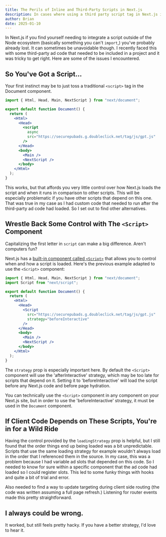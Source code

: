 ```yaml
---
title: The Perils of Inline and Third-Party Scripts in Next.js
description: In cases where using a third party script tag in Next.js is unavoidable, be aware of these potential stumbling blocks.
author: Brian
date: 2025-01-10
---
```


In Next.js if you find yourself needing to integrate a script outside of the Node ecosystem (basically something you can't `import`,) you've probably already lost. It can sometimes be unavoidable though. I recently faced this with some third-party ad code that needed to be included in a project and it was tricky to get right. Here are some of the issues I encountered.

## So You've Got a Script...

Your first instinct may be to just toss a traditional `<script>` tag in the Document component.

```jsx
import { Html, Head, Main, NextScript } from "next/document";

export default function Document() {
  return (
    <Html>
      <Head>
        <script
          async
          src="https://securepubads.g.doubleclick.net/tag/js/gpt.js"
        />
      </Head>
      <body>
        <Main />
        <NextScript />
      </body>
    </Html>
  );
}
```

This works, but that affords you very little control over how Next.js loads the script and when it runs in comparison to other scripts. This will be especially problematic if you have other scripts that depend on this one. That was true in my case as I had custom code that needed to run after the third-party ad code had loaded. So I set out to find other alternatives.

## Wrestle Back Some Control with The `<Script>` Component

Capitalizing the first letter in `script` can make a big difference. Aren't computers fun?

Next.js has a [built-in component called `<Script>`](https://nextjs.org/docs/pages/api-reference/components/script) that allows you to control when and how a script is loaded. Here's the previous example adapted to use the `<Script>` component:

```jsx
import { Html, Head, Main, NextScript } from "next/document";
import Script from "next/script";

export default function Document() {
  return (
    <Html>
      <Head>
        <Script
          src="https://securepubads.g.doubleclick.net/tag/js/gpt.js"
          strategy="beforeInteractive"
        />
      </Head>
      <body>
        <Main />
        <NextScript />
      </body>
    </Html>
  );
}
```

The `strategy` prop is especially important here. By default the `<Script>` component will use the 'afterInteractive' strategy, which may be too late for scripts that depend on it. Setting it to 'beforeInteractive' will load the script before any Next.js code and before page hydration.

You can technically use the `<Script>` component in any component on your Next.js site, but in order to use the 'beforeInteractive' strategy, it must be used in the `Document` component.

## If Client Code Depends on These Scripts, You're in for a Wild Ride

Having the control provided by the `loadingStrategy` prop is helpful, but I still found that the order things end up being loaded was a bit unpredictable. Scripts that use the same loading strategy for example wouldn't always load in the order that I referenced them in the source. In my case, this was a problem because I had variable ad slots that depended on this code. So I needed to know for sure within a specific component that the ad code had loaded so I could register slots. This led to some funky things with hooks and quite a bit of trial and error.

Also needed to find a way to update targeting during client side routing (the code was written assuming a full page refresh.) Listening for router events made this pretty straightforward.

## I always could be wrong.

It worked, but still feels pretty hacky. If you have a better strategy, I'd love to hear it.
